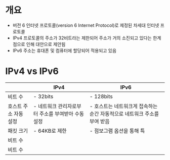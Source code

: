 # 개요
 - 버전 6 인터넷 프로토콜(version 6 Internet Protocol)로 제정된 차세대 인터넷 프로토콜
 - IPv4 프로토콜의 주소가 32비트라는 제한되어 주소가 거의 소진되고 있다는 한계점으로 인해 대안으로 제안됨
 - IPv6 주소는 휴대폰 및 컴퓨터에 할당되어 적용되고 있음

# IPv4 vs IPv6
|        |IPv4  |IPv6  |
|--------|------|------|
|비트 수  |- 32bits      |- 128bits  |
|호스트 주소 자동 설정|- 네트워크 관리자로부터 주소를 부여받아 수동 설정|- 호스트는 네트워크게 접속하는 순간 자동적으로 네트워크 주소를 부여 받음|
|패킷 크기  |- 64KB로 제한|- 점보그램 옵션을 통해 특
|비트 수  |
|비트 수  |
<!--stackedit_data:
eyJoaXN0b3J5IjpbOTM0NzIxMzM3XX0=
-->